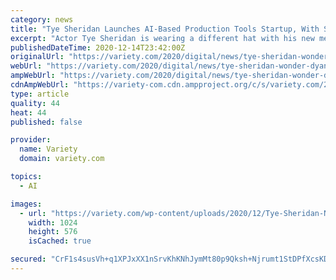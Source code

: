 ```yaml
---
category: news
title: "Tye Sheridan Launches AI-Based Production Tools Startup, With Some Big-Name Advisors (EXCLUSIVE)"
excerpt: "Actor Tye Sheridan is wearing a different hat with his new media-tech startup — which he claims will let indie filmmakers deliver blockbuster-level VFX on a fraction of the budget. Sheridan (above"
publishedDateTime: 2020-12-14T23:42:00Z
originalUrl: "https://variety.com/2020/digital/news/tye-sheridan-wonder-dyanmics-steven-spielberg-1234852909/"
webUrl: "https://variety.com/2020/digital/news/tye-sheridan-wonder-dyanmics-steven-spielberg-1234852909/"
ampWebUrl: "https://variety.com/2020/digital/news/tye-sheridan-wonder-dyanmics-steven-spielberg-1234852909/amp/"
cdnAmpWebUrl: "https://variety-com.cdn.ampproject.org/c/s/variety.com/2020/digital/news/tye-sheridan-wonder-dyanmics-steven-spielberg-1234852909/amp/"
type: article
quality: 44
heat: 44
published: false

provider:
  name: Variety
  domain: variety.com

topics:
  - AI

images:
  - url: "https://variety.com/wp-content/uploads/2020/12/Tye-Sheridan-Nikola-Todorovic-Wonder-Dynamics.jpg?w=1024"
    width: 1024
    height: 576
    isCached: true

secured: "CrF1s4susVh+q1XPJxXX1nSrvKhKNhJymMt80p9Qksh+Njrumt1StDPfXcsKDAYhnQ38dIkzbwUKL/Ykx8kbVpRA2wvegARPoMrZm8pW/CjU2+8YwEkFMlqBBS8GW37vz7UWXniDvi+pZVo0dmAHR0qMW5O8WksZ5AK2rrdJy2kMwD7Iy1X91mfxhFDzVXm+KcvzRH86cVBztTQb6ypNmx15ihEAo5lvja9fcEVbmRrvEAiP8biSpaFn9JPWCNmf45DSyhrCPRN6S3m8OSFvowub5Q2sdY/J6xyLYgQCaM32m85pKY7jMOcaDU5kvwyNPVUAYAVk4CjJXqSFtNvoOUC1rEOO7jRWimgbVgSHaQU=;sLJbh3mnNVDkFvs6LLNtIw=="
---
```


